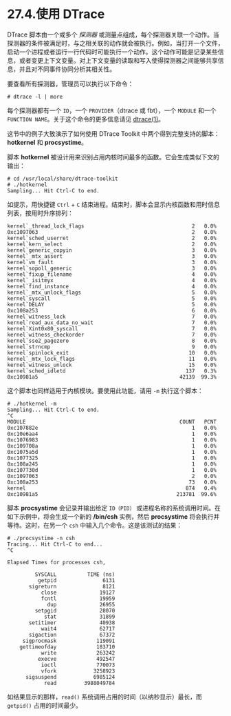 # 27.4.使用 DTrace

DTrace 脚本由一个或多个 _探测器_ 或测量点组成，每个探测器关联一个动作。当探测器的条件被满足时，与之相关联的动作就会被执行。例如，当打开一个文件，启动一个进程或者运行一行代码时可能执行一个动作。这个动作可能是记录某些信息，或者变更上下文变量。对上下文变量的读取和写入使得探测器之间能够共享信息，并且对不同事件协同分析其相关性。

要查看所有探测器，管理员可以执行以下命令：

```
# dtrace -l | more
```

每个探测器都有一个 `ID`，一个 `PROVIDER`（dtrace 或 fbt），一个 `MODULE` 和一个 `FUNCTION NAME`。关于这个命令的更多信息请见 [dtrace(1)](https://www.freebsd.org/cgi/man.cgi?query=dtrace&sektion=1&format=html)。

这节中的例子大致演示了如何使用 DTrace Toolkit 中两个得到完整支持的脚本：**hotkernel** 和 **procsystime**。

脚本 **hotkernel** 被设计用来识别占用内核时间最多的函数。它会生成类似下文的输出：

```
# cd /usr/local/share/dtrace-toolkit
# ./hotkernel
Sampling... Hit Ctrl-C to end.
```

如提示，用快捷键 `Ctrl` + `C` 结束进程。结束时，脚本会显示内核函数和用时信息列表，按用时升序排列：

```
kernel`_thread_lock_flags                                   2   0.0%
0xc1097063                                                  2   0.0%
kernel`sched_userret                                        2   0.0%
kernel`kern_select                                          2   0.0%
kernel`generic_copyin                                       3   0.0%
kernel`_mtx_assert                                          3   0.0%
kernel`vm_fault                                             3   0.0%
kernel`sopoll_generic                                       3   0.0%
kernel`fixup_filename                                       4   0.0%
kernel`_isitmyx                                             4   0.0%
kernel`find_instance                                        4   0.0%
kernel`_mtx_unlock_flags                                    5   0.0%
kernel`syscall                                              5   0.0%
kernel`DELAY                                                5   0.0%
0xc108a253                                                  6   0.0%
kernel`witness_lock                                         7   0.0%
kernel`read_aux_data_no_wait                                7   0.0%
kernel`Xint0x80_syscall                                     7   0.0%
kernel`witness_checkorder                                   7   0.0%
kernel`sse2_pagezero                                        8   0.0%
kernel`strncmp                                              9   0.0%
kernel`spinlock_exit                                       10   0.0%
kernel`_mtx_lock_flags                                     11   0.0%
kernel`witness_unlock                                      15   0.0%
kernel`sched_idletd                                       137   0.3%
0xc10981a5                                              42139  99.3%
```

这个脚本也同样适用于内核模块。要使用此功能，请用 `-m` 执行这个脚本：

```
# ./hotkernel -m
Sampling... Hit Ctrl-C to end.
^C
MODULE                                                  COUNT   PCNT
0xc107882e                                                  1   0.0%
0xc10e6aa4                                                  1   0.0%
0xc1076983                                                  1   0.0%
0xc109708a                                                  1   0.0%
0xc1075a5d                                                  1   0.0%
0xc1077325                                                  1   0.0%
0xc108a245                                                  1   0.0%
0xc107730d                                                  1   0.0%
0xc1097063                                                  2   0.0%
0xc108a253                                                 73   0.0%
kernel                                                    874   0.4%
0xc10981a5                                             213781  99.6%
```

脚本 **procsystime** 会记录并输出给定 `ID（PID）` 或进程名称的系统调用时间。在如下示例中，将会生成一个新的 **/bin/csh** 实例，然后 **procsystime** 将会执行并等待。这时，在另一个 `csh` 中输入几个命令。这是该测试的结果：

```
# ./procsystime -n csh
Tracing... Hit Ctrl-C to end...
^C

Elapsed Times for processes csh,

         SYSCALL          TIME (ns)
          getpid               6131
       sigreturn               8121
           close              19127
           fcntl              19959
             dup              26955
         setpgid              28070
            stat              31899
       setitimer              40938
           wait4              62717
       sigaction              67372
     sigprocmask             119091
    gettimeofday             183710
           write             263242
          execve             492547
           ioctl             770073
           vfork            3258923
      sigsuspend            6985124
            read         3988049784
```

如结果显示的那样，`read()` 系统调用占用的时间（以纳秒显示）最长，而 `getpid()` 占用的时间最少。
